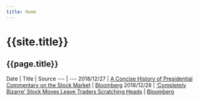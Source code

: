 ```yaml
---
title: Home
---
```


# {{site.title}}
## {{page.title}}

Date | Title | Source
--- | ---
2018/12/27 | [A Concise History of Presidential Commentary on the Stock Market]({{site.baseurl}}/docs/about) | [Bloomberg](https://www.bloomberg.com/news/articles/2018-12-26/a-concise-history-of-presidential-commentary-on-the-stock-market?srnd=premium)
2018/12/28 | [‘Completely Bizarre’ Stock Moves Leave Traders Scratching Heads]({{site.baseurl}}/docs/link) | [Bloomberg](https://www.bloomberg.com/news/articles/2018-12-28/-completely-bizarre-stock-moves-leave-traders-scratching-heads?srnd=premium)
